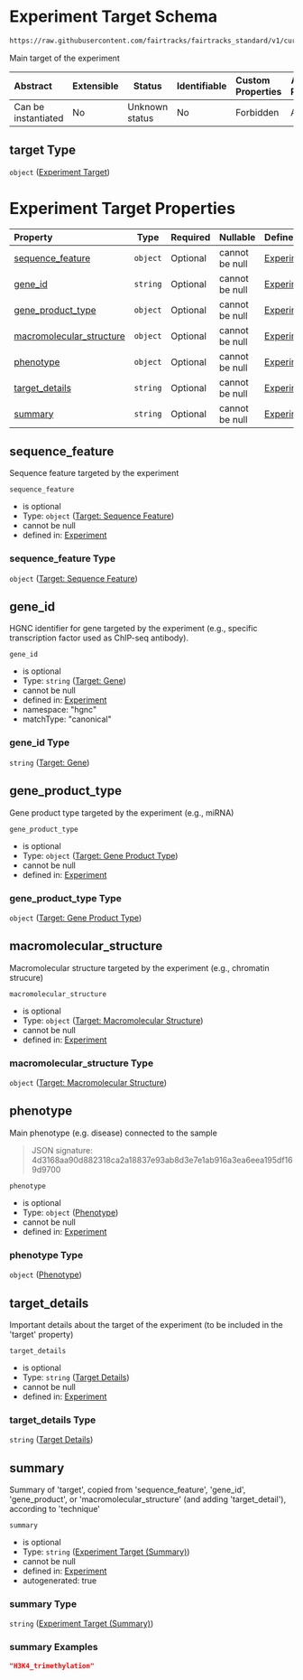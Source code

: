 # Experiment Target Schema

```txt
https://raw.githubusercontent.com/fairtracks/fairtracks_standard/v1/current/json/schema/fairtracks_experiment.schema.json#/properties/target
```

Main target of the experiment


| Abstract            | Extensible | Status         | Identifiable | Custom Properties | Additional Properties | Access Restrictions | Defined In                                                                                                     |
| :------------------ | ---------- | -------------- | ------------ | :---------------- | --------------------- | ------------------- | -------------------------------------------------------------------------------------------------------------- |
| Can be instantiated | No         | Unknown status | No           | Forbidden         | Allowed               | none                | [fairtracks_experiment.schema.json\*](../json/schema/fairtracks_experiment.schema.json "open original schema") |

## target Type

`object` ([Experiment Target](fairtracks_experiment-properties-experiment-target.md))

# Experiment Target Properties

| Property                                              | Type     | Required | Nullable       | Defined by                                                                                                                                                                                                                                                                                             |
| :---------------------------------------------------- | -------- | -------- | -------------- | :----------------------------------------------------------------------------------------------------------------------------------------------------------------------------------------------------------------------------------------------------------------------------------------------------- |
| [sequence_feature](#sequence_feature)                 | `object` | Optional | cannot be null | [Experiment](fairtracks_experiment-properties-experiment-target-properties-target-sequence-feature.md "https://raw.githubusercontent.com/fairtracks/fairtracks_standard/v1/current/json/schema/fairtracks_experiment.schema.json#/properties/target/properties/sequence_feature")                 |
| [gene_id](#gene_id)                                   | `string` | Optional | cannot be null | [Experiment](fairtracks_experiment-properties-experiment-target-properties-target-gene.md "https://raw.githubusercontent.com/fairtracks/fairtracks_standard/v1/current/json/schema/fairtracks_experiment.schema.json#/properties/target/properties/gene_id")                                      |
| [gene_product_type](#gene_product_type)               | `object` | Optional | cannot be null | [Experiment](fairtracks_experiment-properties-experiment-target-properties-target-gene-product-type.md "https://raw.githubusercontent.com/fairtracks/fairtracks_standard/v1/current/json/schema/fairtracks_experiment.schema.json#/properties/target/properties/gene_product_type")               |
| [macromolecular_structure](#macromolecular_structure) | `object` | Optional | cannot be null | [Experiment](fairtracks_experiment-properties-experiment-target-properties-target-macromolecular-structure.md "https://raw.githubusercontent.com/fairtracks/fairtracks_standard/v1/current/json/schema/fairtracks_experiment.schema.json#/properties/target/properties/macromolecular_structure") |
| [phenotype](#phenotype)                               | `object` | Optional | cannot be null | [Experiment](fairtracks_experiment-properties-experiment-target-properties-phenotype.md "https://raw.githubusercontent.com/fairtracks/fairtracks_standard/v1/current/json/schema/fairtracks_phenotype.schema.json#/properties/target/properties/phenotype")                                       |
| [target_details](#target_details)                     | `string` | Optional | cannot be null | [Experiment](fairtracks_experiment-properties-experiment-target-properties-target-details.md "https://raw.githubusercontent.com/fairtracks/fairtracks_standard/v1/current/json/schema/fairtracks_experiment.schema.json#/properties/target/properties/target_details")                            |
| [summary](#summary)                                   | `string` | Optional | cannot be null | [Experiment](fairtracks_experiment-properties-experiment-target-properties-experiment-target-summary.md "https://raw.githubusercontent.com/fairtracks/fairtracks_standard/v1/current/json/schema/fairtracks_experiment.schema.json#/properties/target/properties/summary")                        |

## sequence_feature

Sequence feature targeted by the experiment


`sequence_feature`

-   is optional
-   Type: `object` ([Target: Sequence Feature](fairtracks_experiment-properties-experiment-target-properties-target-sequence-feature.md))
-   cannot be null
-   defined in: [Experiment](fairtracks_experiment-properties-experiment-target-properties-target-sequence-feature.md "https://raw.githubusercontent.com/fairtracks/fairtracks_standard/v1/current/json/schema/fairtracks_experiment.schema.json#/properties/target/properties/sequence_feature")

### sequence_feature Type

`object` ([Target: Sequence Feature](fairtracks_experiment-properties-experiment-target-properties-target-sequence-feature.md))

## gene_id

HGNC identifier for gene targeted by the experiment (e.g., specific transcription factor used as ChIP-seq antibody).


`gene_id`

-   is optional
-   Type: `string` ([Target: Gene](fairtracks_experiment-properties-experiment-target-properties-target-gene.md))
-   cannot be null
-   defined in: [Experiment](fairtracks_experiment-properties-experiment-target-properties-target-gene.md "https://raw.githubusercontent.com/fairtracks/fairtracks_standard/v1/current/json/schema/fairtracks_experiment.schema.json#/properties/target/properties/gene_id")
-   namespace: "hgnc"
-   matchType: "canonical"

### gene_id Type

`string` ([Target: Gene](fairtracks_experiment-properties-experiment-target-properties-target-gene.md))

## gene_product_type

Gene product type targeted by the experiment (e.g., miRNA)


`gene_product_type`

-   is optional
-   Type: `object` ([Target: Gene Product Type](fairtracks_experiment-properties-experiment-target-properties-target-gene-product-type.md))
-   cannot be null
-   defined in: [Experiment](fairtracks_experiment-properties-experiment-target-properties-target-gene-product-type.md "https://raw.githubusercontent.com/fairtracks/fairtracks_standard/v1/current/json/schema/fairtracks_experiment.schema.json#/properties/target/properties/gene_product_type")

### gene_product_type Type

`object` ([Target: Gene Product Type](fairtracks_experiment-properties-experiment-target-properties-target-gene-product-type.md))

## macromolecular_structure

Macromolecular structure targeted by the experiment (e.g., chromatin strucure)


`macromolecular_structure`

-   is optional
-   Type: `object` ([Target: Macromolecular Structure](fairtracks_experiment-properties-experiment-target-properties-target-macromolecular-structure.md))
-   cannot be null
-   defined in: [Experiment](fairtracks_experiment-properties-experiment-target-properties-target-macromolecular-structure.md "https://raw.githubusercontent.com/fairtracks/fairtracks_standard/v1/current/json/schema/fairtracks_experiment.schema.json#/properties/target/properties/macromolecular_structure")

### macromolecular_structure Type

`object` ([Target: Macromolecular Structure](fairtracks_experiment-properties-experiment-target-properties-target-macromolecular-structure.md))

## phenotype

Main phenotype (e.g. disease) connected to the sample


> JSON signature: 4d3168aa90d882318ca2a18837e93ab8d3e7e1ab916a3ea6eea195df169d9700
>

`phenotype`

-   is optional
-   Type: `object` ([Phenotype](fairtracks_experiment-properties-experiment-target-properties-phenotype.md))
-   cannot be null
-   defined in: [Experiment](fairtracks_experiment-properties-experiment-target-properties-phenotype.md "https://raw.githubusercontent.com/fairtracks/fairtracks_standard/v1/current/json/schema/fairtracks_phenotype.schema.json#/properties/target/properties/phenotype")

### phenotype Type

`object` ([Phenotype](fairtracks_experiment-properties-experiment-target-properties-phenotype.md))

## target_details

Important details about the target of the experiment (to be included in the 'target' property)


`target_details`

-   is optional
-   Type: `string` ([Target Details](fairtracks_experiment-properties-experiment-target-properties-target-details.md))
-   cannot be null
-   defined in: [Experiment](fairtracks_experiment-properties-experiment-target-properties-target-details.md "https://raw.githubusercontent.com/fairtracks/fairtracks_standard/v1/current/json/schema/fairtracks_experiment.schema.json#/properties/target/properties/target_details")

### target_details Type

`string` ([Target Details](fairtracks_experiment-properties-experiment-target-properties-target-details.md))

## summary

Summary of 'target', copied from 'sequence_feature', 'gene_id', 'gene_product', or 'macromolecular_structure' (and adding 'target_detail'), according to 'technique'


`summary`

-   is optional
-   Type: `string` ([Experiment Target (Summary)](fairtracks_experiment-properties-experiment-target-properties-experiment-target-summary.md))
-   cannot be null
-   defined in: [Experiment](fairtracks_experiment-properties-experiment-target-properties-experiment-target-summary.md "https://raw.githubusercontent.com/fairtracks/fairtracks_standard/v1/current/json/schema/fairtracks_experiment.schema.json#/properties/target/properties/summary")
-   autogenerated: true

### summary Type

`string` ([Experiment Target (Summary)](fairtracks_experiment-properties-experiment-target-properties-experiment-target-summary.md))

### summary Examples

```json
"H3K4_trimethylation"
```
